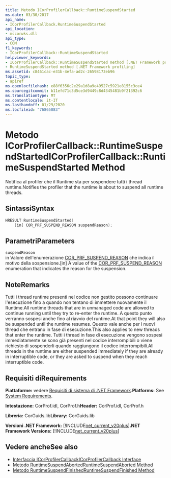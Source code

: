 ```yaml
---
title: Metodo ICorProfilerCallback::RuntimeSuspendStarted
ms.date: 03/30/2017
api_name:
- ICorProfilerCallback.RuntimeSuspendStarted
api_location:
- mscorwks.dll
api_type:
- COM
f1_keywords:
- ICorProfilerCallback::RuntimeSuspendStarted
helpviewer_keywords:
- ICorProfilerCallback::RuntimeSuspendStarted method [.NET Framework profiling]
- RuntimeSuspendStarted method [.NET Framework profiling]
ms.assetid: c8461cac-e31b-4efa-ad2c-26598173eb96
topic_type:
- apiref
ms.openlocfilehash: e88f6356c2e29a1d8a9e49527c5921e8155c3ce4
ms.sourcegitcommit: b11efd71c3d5ce3d9449c8d4345481b9f21392c6
ms.translationtype: MT
ms.contentlocale: it-IT
ms.lasthandoff: 01/29/2020
ms.locfileid: "76865883"
---
```

# <a name="icorprofilercallbackruntimesuspendstarted-method"></a><span data-ttu-id="3091d-102">Metodo ICorProfilerCallback::RuntimeSuspendStarted</span><span class="sxs-lookup"><span data-stu-id="3091d-102">ICorProfilerCallback::RuntimeSuspendStarted Method</span></span>
<span data-ttu-id="3091d-103">Notifica al profiler che il Runtime sta per sospendere tutti i thread runtime.</span><span class="sxs-lookup"><span data-stu-id="3091d-103">Notifies the profiler that the runtime is about to suspend all runtime threads.</span></span>  
  
## <a name="syntax"></a><span data-ttu-id="3091d-104">Sintassi</span><span class="sxs-lookup"><span data-stu-id="3091d-104">Syntax</span></span>  
  
```cpp  
HRESULT RuntimeSuspendStarted(  
    [in] COR_PRF_SUSPEND_REASON suspendReason);  
```  
  
## <a name="parameters"></a><span data-ttu-id="3091d-105">Parametri</span><span class="sxs-lookup"><span data-stu-id="3091d-105">Parameters</span></span>  
 `suspendReason`  
 <span data-ttu-id="3091d-106">in Valore dell'enumerazione [COR_PRF_SUSPEND_REASON](cor-prf-suspend-reason-enumeration.md) che indica il motivo della sospensione.</span><span class="sxs-lookup"><span data-stu-id="3091d-106">[in] A value of the [COR_PRF_SUSPEND_REASON](cor-prf-suspend-reason-enumeration.md) enumeration that indicates the reason for the suspension.</span></span>  
  
## <a name="remarks"></a><span data-ttu-id="3091d-107">Note</span><span class="sxs-lookup"><span data-stu-id="3091d-107">Remarks</span></span>  
 <span data-ttu-id="3091d-108">Tutti i thread runtime presenti nel codice non gestito possono continuare l'esecuzione fino a quando non tentano di immettere nuovamente il Runtime.</span><span class="sxs-lookup"><span data-stu-id="3091d-108">All runtime threads that are in unmanaged code are allowed to continue running until they try to re-enter the runtime.</span></span> <span data-ttu-id="3091d-109">A questo punto verranno sospesi anche fino al riavvio del runtime.</span><span class="sxs-lookup"><span data-stu-id="3091d-109">At that point they will also be suspended until the runtime resumes.</span></span> <span data-ttu-id="3091d-110">Questo vale anche per i nuovi thread che entrano in fase di esecuzione.</span><span class="sxs-lookup"><span data-stu-id="3091d-110">This also applies to new threads that enter the runtime.</span></span> <span data-ttu-id="3091d-111">Tutti i thread in fase di esecuzione vengono sospesi immediatamente se sono già presenti nel codice interrompibili o viene richiesto di sospenderli quando raggiungono il codice interrompibili.</span><span class="sxs-lookup"><span data-stu-id="3091d-111">All threads in the runtime are either suspended immediately if they are already in interruptible code, or they are asked to suspend when they reach interruptible code.</span></span>  
  
## <a name="requirements"></a><span data-ttu-id="3091d-112">Requisiti di</span><span class="sxs-lookup"><span data-stu-id="3091d-112">Requirements</span></span>  
 <span data-ttu-id="3091d-113">**Piattaforme:** vedere [Requisiti di sistema di .NET Framework](../../../../docs/framework/get-started/system-requirements.md).</span><span class="sxs-lookup"><span data-stu-id="3091d-113">**Platforms:** See [System Requirements](../../../../docs/framework/get-started/system-requirements.md).</span></span>  
  
 <span data-ttu-id="3091d-114">**Intestazione:** CorProf.idl, CorProf.h</span><span class="sxs-lookup"><span data-stu-id="3091d-114">**Header:** CorProf.idl, CorProf.h</span></span>  
  
 <span data-ttu-id="3091d-115">**Libreria:** CorGuids.lib</span><span class="sxs-lookup"><span data-stu-id="3091d-115">**Library:** CorGuids.lib</span></span>  
  
 <span data-ttu-id="3091d-116">**Versioni .NET Framework:** [!INCLUDE[net_current_v20plus](../../../../includes/net-current-v20plus-md.md)]</span><span class="sxs-lookup"><span data-stu-id="3091d-116">**.NET Framework Versions:** [!INCLUDE[net_current_v20plus](../../../../includes/net-current-v20plus-md.md)]</span></span>  
  
## <a name="see-also"></a><span data-ttu-id="3091d-117">Vedere anche</span><span class="sxs-lookup"><span data-stu-id="3091d-117">See also</span></span>

- [<span data-ttu-id="3091d-118">Interfaccia ICorProfilerCallback</span><span class="sxs-lookup"><span data-stu-id="3091d-118">ICorProfilerCallback Interface</span></span>](icorprofilercallback-interface.md)
- [<span data-ttu-id="3091d-119">Metodo RuntimeSuspendAborted</span><span class="sxs-lookup"><span data-stu-id="3091d-119">RuntimeSuspendAborted Method</span></span>](icorprofilercallback-runtimesuspendaborted-method.md)
- [<span data-ttu-id="3091d-120">Metodo RuntimeSuspendFinished</span><span class="sxs-lookup"><span data-stu-id="3091d-120">RuntimeSuspendFinished Method</span></span>](icorprofilercallback-runtimesuspendfinished-method.md)
